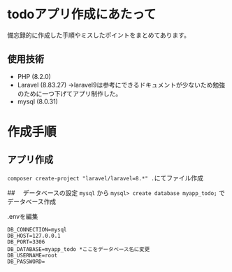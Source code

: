# todoアプリ作成にあたって
備忘録的に作成した手順やミスしたポイントをまとめてあります。

## 使用技術
- PHP (8.2.0)
- Laravel (8.83.27) →laravel9は参考にできるドキュメントが少ないため勉強のために一つ下げてアプリ制作した。
- mysql (8.0.31)

# 作成手順
## アプリ作成
`composer create-project "laravel/laravel=8.*" .`にてファイル作成

##　 データベースの設定
`mysql`
から
`mysql> create database myapp_todo;`
でデータベース作成

.envを編集

```.env
DB_CONNECTION=mysql
DB_HOST=127.0.0.1
DB_PORT=3306
DB_DATABASE=myapp_todo *ここをデータベース名に変更
DB_USERNAME=root
DB_PASSWORD=
```


